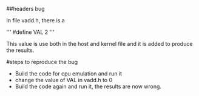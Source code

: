 ##headers bug

In file vadd.h, there is a

'''
#define VAL 2
'''

This value is use both in the host and kernel file and it is added to produce the results.

#steps to reproduce the bug
- Build the code for cpu emulation and run it
- change the value of VAL in vadd.h to 0
- Build the code again and run it, the results are now wrong.
